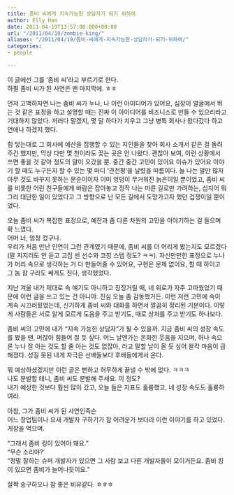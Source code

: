 ```yaml
---
title: 좀비 씨에게 지속가능한 상담자가 되기 위하여
author: Elly Han
date: 2011-04-19T13:57:00.000+00:00
url: "/2011/04/19/zombie-king/"
aliases: "/2011/04/19/좀비-씨에게-지속가능한-상담자가-되기-위하여/"
categories:
- people

---
```

이 글에선 그를 &#8216;좀비 씨&#8217;라고 부르기로 한다.  
하필 좀비 씨가 된 사연은 맨 마지막에. ㅎㅎ  
  
먼저 고백하자면 나는 좀비 씨가 누나, 나 이런 아이디어가 있어요, 심장이 얼굴에서 뛰는 것 같은 표정을 하고 설명할 때는 진짜 이 아이디어를 비즈니스로 만들 수 있으리라고 기대하지 않았다. 저러다 말겠지, 몇 달 하다가 치우고 그냥 병특 회사나 왔다갔다 하고 연애나 하겠지 했다.  
  
힘 닿는대로 그 회사에 예산을 집행할 수 있는 지인들을 찾아 회사 소개서 같은 걸 돌려주긴 했지만, 막상 다만 몇 천이라도 꽂는 곳은 안 나왔다. 괜찮아 보여, 이런 상황에서 쓰면 좋을 것 같아 정도의 말이 오갔을 뿐. 중간 중간 고민이 있어요 이슈가 있어요 이야기 할 때도 누구든지 할 수 있는 몇 마디 &#8216;관전평&#8217;을 날렸을 따름이다. 늘 나는 말만 많지 아무 것도 바꾸지 못하는 문순이이자 이미 엉덩이 무거워진 늙은이일 뿐이었고, 좀비 씨를 비롯한 어린 친구들에게 바람은 잡아놓고 정작 나는 마른 길로만 가려하는, 심지어 뭐 그리 대단한 일이 있었다고 그 방향으로 난 모든 길에서 도망가고자 했던 겁쟁이일 뿐이었다.  
  
오늘 좀비 씨가 복잡한 표정으로, 예전과 좀 다른 차원의 고민을 이야기하는 걸 들으며 확 느꼈다.  
어머 너, 엄청 컸구나.  
우리가 처음 만난 인연이 그런 관계였기 때문에, 좀비 씨를 더 어리게 봤는지도 모르겠다(말 지지리도 안 듣고 고집 센 선수와 코칭 스텝 정도? ㅋㅋ). 자신만만한 표정으로 누나가 머리 속으로 생각하는 거 다 만들어줄 수 있어요, 구현은 문제 없어요, 할 때 하이고 그 놈 참 구라도 쎄게도 친다, 생각했었다.  
  
지난 겨울 내가 제대로 속 얘기도 아니하고 징징거릴 때, 네 위로가 자주 고마웠었기 때문에 이런 글을 쓰고 있는 건 아니야. 진심 오늘 좀 감동했거든. 이런 저런 고민에 속이 계속 시끄러웠었는데, 신기하게 좀비 씨와 대화를 하면서 깔끔히 정리된 기분이다. 이렇게 사람들은 서로 알게 모르게 도움을 주고 받기도, 때로 상처를 주고 받기도 하나보다.  
  
좀비 씨의 고민에 내가 &#8220;지속 가능한 상담자&#8221;가 될 수 있을까. 지금 좀비 씨의 성장 속도를 봤을 땐, 머잖아 힘들어 질 듯 싶다. 어느 날엔가는 온화한 웃음을 지으며, 허나 속으론 누나 잘 아는 것도 할 줄 아는 것도 없잖아, 라고 말할 날이 올 듯 싶어 왈칵 마음이 급해졌다. 성질 못된 내게 자극은 선배들보다 후배들에게서 온다.  
  
뭐 예상하셨겠지만 이런 글은 뻔하고 허무하게 끝낼 수 밖에 없다. ㅋㅋㅋ  
나도 분발할 테니, 좀비 씨도 분발해 주세요. 이 정도?  
내가 예상한 것보다 훨씬 많이 갔고, 오늘 들은 지표도 훌륭했고, 네 성장 속도도 훌륭하여라.  
  
아참, 그가 좀비 씨가 된 사연인즉슨  
어느 창업팀이나 요새 개발자 구하기가 참 어려운가 보더라 이런 이야기를 하고 있었다. 게장을 먹으며.  
  
&#8220;그래서 좀비 킹이 있어야 돼요.&#8221;  
&#8220;무슨 소리야?&#8217;  
&#8220;정말 잘하는 슈퍼 개발자가 있으면 그 사람 보고 다른 개발자들이 모이거든요. 좀비 킹이 있으면 좀비가 늘어나듯이요.&#8221;  
  
살짝 송구하오나 참 좋은 비유같다. ㅎㅎㅎ